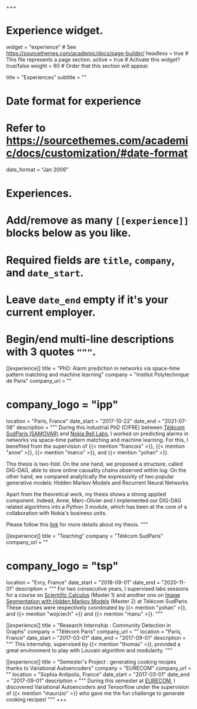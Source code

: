+++
# Experience widget.
widget = "experience"  # See https://sourcethemes.com/academic/docs/page-builder/
headless = true  # This file represents a page section.
active = true  # Activate this widget? true/false
weight = 60  # Order that this section will appear.

title = "Experiences"
subtitle = ""

# Date format for experience
#   Refer to https://sourcethemes.com/academic/docs/customization/#date-format
date_format = "Jan 2006"

# Experiences.
#   Add/remove as many `[[experience]]` blocks below as you like.
#   Required fields are `title`, `company`, and `date_start`.
#   Leave `date_end` empty if it's your current employer.
#   Begin/end multi-line descriptions with 3 quotes `"""`.

[[experience]]
  title = "PhD: Alarm prediction in networks via space-time pattern matching and machine learning"
  company = "Institut Polytechnique de Paris"
  company_url = ""
#  company_logo = "ipp"
  location = "Paris, France"
  date_start = "2017-10-22"
  date_end = "2021-07-08"
  description = """
During this industrial PhD (CIFRE) between [Télécom SudParis (SAMOVAR)](https://samovar.telecom-sudparis.eu/)
and [Nokia Bell Labs](https://www.bell-labs.com/),
I worked on predicting alarms in networks via space-time pattern matching and machine learning.
For this, I benefited from the supervision of {{< mention "francois" >}}, {{< mention "anne" >}}, {{< mention "marco" >}}, and {{< mention "yohan" >}}.

This thesis is two-fold.
On the one hand, we proposed a structure, called DIG-DAG, able to store online causality chains observed within log.
On the other hand, we compared analytically the expressivity of two popular generative models:
Hidden Markov Models and Recurrent Neural Networks.

Apart from the theoretical work, my thesis shows a strong applied component.
Indeed, Anne, Marc-Olivier and I implemented our DIG-DAG related algorithms into a Python 3 module,
which has been at the core of a collaboration with Nokia's business units.

Please follow this [link](https://achillesalaun.netlify.app/publication/2021_thesis/) for more details about my thesis.
"""

[[experience]]
  title = "Teaching"
  company = "Télécom SudParis"
  company_url = ""
#  company_logo = "tsp"
  location = "Evry, France"
  date_start = "2018-09-01"
  date_end = "2020-11-01"
  description = """
For two consecutive years, I supervised labs sessions for a course on
[Scientific Calculus](https://enseignements.telecom-sudparis.eu/fiche.php?m=20385&complete) (Master 1)
and another one on
[Image Segmentation with Hidden Markov Models](https://enseignements.telecom-sudparis.eu/fiche.php?m=7349&complete) (Master 2)
at Télécom SudParis.
These courses were respectively coordinated by {{< mention "yohan" >}}, and {{< mention "wojciech" >}} and {{< mention "manu" >}}.
"""

[[experience]]
  title = "Research Internship : Community Detection in Graphs"
  company = "Télécom Paris"
  company_url = ""
  location = "Paris, France"
  date_start = "2017-03-01"
  date_end = "2017-09-01"
  description = """
This internship, supervised by {{< mention "thomas" >}}, provided a great environment to play with Louvain algorithm and modularity.
"""

[[experience]]
  title = "Semester's Project : generating cooking recipes thanks to Variational Autoencoders"
  company = "EURECOM"
  company_url = ""
  location = "Sophia Antipolis, France"
  date_start = "2017-03-01"
  date_end = "2017-09-01"
  description = """
During this semester at [EURECOM](https://www.eurecom.fr/), I discovered Variational Autoencoders and Tensorflow under the supervision of
{{< mention "maurizio" >}} who gave me the fun challenge to generate cooking recipes!
"""
+++
